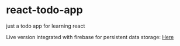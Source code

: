 # react-todo-app
just a todo app for learning react

Live version integrated with firebase for persistent data storage: [Here](https://react-todo-app-269d5.firebaseapp.com/)  
